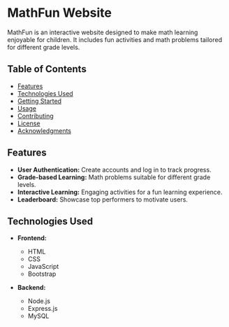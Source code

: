 # MathFun Website

MathFun is an interactive website designed to make math learning enjoyable for children. It includes fun activities and math problems tailored for different grade levels.

## Table of Contents

- [Features](#features)
- [Technologies Used](#technologies-used)
- [Getting Started](#getting-started)
- [Usage](#usage)
- [Contributing](#contributing)
- [License](#license)
- [Acknowledgments](#acknowledgments)

## Features

- **User Authentication:** Create accounts and log in to track progress.
- **Grade-based Learning:** Math problems suitable for different grade levels.
- **Interactive Learning:** Engaging activities for a fun learning experience.
- **Leaderboard:** Showcase top performers to motivate users.

## Technologies Used

- **Frontend:**
  - HTML
  - CSS
  - JavaScript
  - Bootstrap

- **Backend:**
  - Node.js
  - Express.js
  - MySQL


